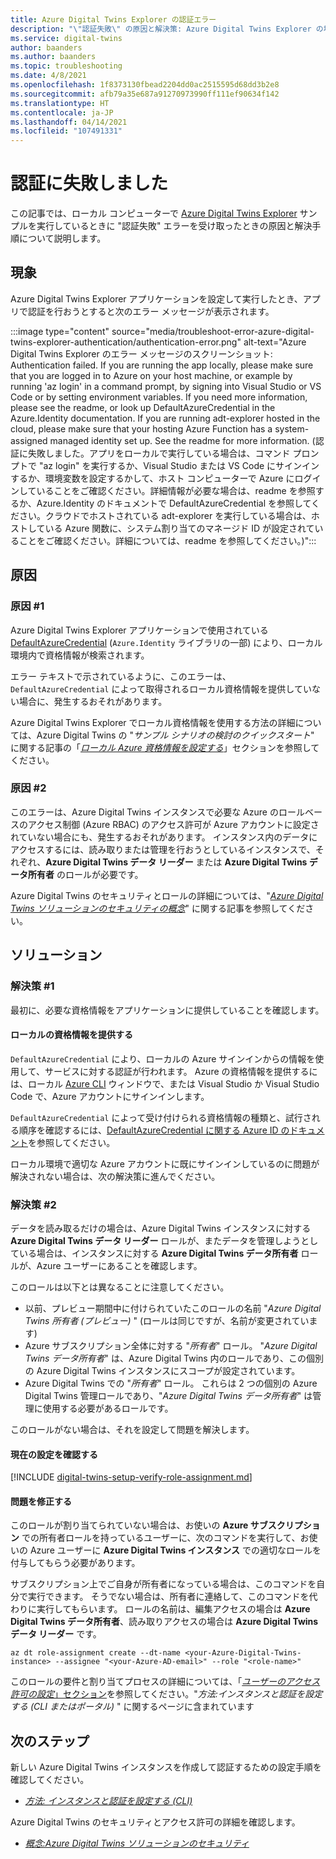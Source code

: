 ```yaml
---
title: Azure Digital Twins Explorer の認証エラー
description: "\"認証失敗\" の原因と解決策: Azure Digital Twins Explorer の場合。"
ms.service: digital-twins
author: baanders
ms.author: baanders
ms.topic: troubleshooting
ms.date: 4/8/2021
ms.openlocfilehash: 1f8373130fbead2204dd0ac2515595d68dd3b2e8
ms.sourcegitcommit: afb79a35e687a91270973990ff111ef90634f142
ms.translationtype: HT
ms.contentlocale: ja-JP
ms.lasthandoff: 04/14/2021
ms.locfileid: "107491331"
---
```

# <a name="authentication-failed"></a>認証に失敗しました

この記事では、ローカル コンピューターで [Azure Digital Twins Explorer](/samples/azure-samples/digital-twins-explorer/digital-twins-explorer/) サンプルを実行しているときに "認証失敗" エラーを受け取ったときの原因と解決手順について説明します。 

## <a name="symptoms"></a>現象

Azure Digital Twins Explorer アプリケーションを設定して実行したとき、アプリで認証を行おうとすると次のエラー メッセージが表示されます。

:::image type="content" source="media/troubleshoot-error-azure-digital-twins-explorer-authentication/authentication-error.png" alt-text="Azure Digital Twins Explorer のエラー メッセージのスクリーンショット: Authentication failed. If you are running the app locally, please make sure that you are logged in to Azure on your host machine, or example by running 'az login' in a command prompt, by signing into Visual Studio or VS Code or by setting environment variables. If you need more information, please see the readme, or look up DefaultAzureCredential in the Azure.Identity documentation. If you are running adt-explorer hosted in the cloud, please make sure that your hosting Azure Function has a system-assigned managed identity set up. See the readme for more information. \(認証に失敗しました。アプリをローカルで実行している場合は、コマンド プロンプトで &quot;az login&quot; を実行するか、Visual Studio または VS Code にサインインするか、環境変数を設定するかして、ホスト コンピューターで Azure にログインしていることをご確認ください。詳細情報が必要な場合は、readme を参照するか、Azure.Identity のドキュメントで DefaultAzureCredential を参照してください。クラウドでホストされている adt-explorer を実行している場合は、ホストしている Azure 関数に、システム割り当てのマネージド ID が設定されていることをご確認ください。詳細については、readme を参照してください。\)":::

## <a name="causes"></a>原因

### <a name="cause-1"></a>原因 #1

Azure Digital Twins Explorer アプリケーションで使用されている [DefaultAzureCredential](/dotnet/api/azure.identity.defaultazurecredential) (`Azure.Identity` ライブラリの一部) により、ローカル環境内で資格情報が検索されます。

エラー テキストで示されているように、このエラーは、`DefaultAzureCredential` によって取得されるローカル資格情報を提供していない場合に、発生するおそれがあります。

Azure Digital Twins Explorer でローカル資格情報を使用する方法の詳細については、Azure Digital Twins の "*サンプル シナリオの検討のクイックスタート*" に関する記事の「[*ローカル Azure 資格情報を設定する*](quickstart-adt-explorer.md#set-up-local-azure-credentials)」セクションを参照してください。

### <a name="cause-2"></a>原因 #2

このエラーは、Azure Digital Twins インスタンスで必要な Azure のロールベースのアクセス制御 (Azure RBAC) のアクセス許可が Azure アカウントに設定されていない場合にも、発生するおそれがあります。 インスタンス内のデータにアクセスするには、読み取りまたは管理を行おうとしているインスタンスで、それぞれ、**Azure Digital Twins データ リーダー** または **Azure Digital Twins データ所有者** のロールが必要です。 

Azure Digital Twins のセキュリティとロールの詳細については、"[*Azure Digital Twins ソリューションのセキュリティの概念*](concepts-security.md)" に関する記事を参照してください。

## <a name="solutions"></a>ソリューション

### <a name="solution-1"></a>解決策 #1

最初に、必要な資格情報をアプリケーションに提供していることを確認します。

#### <a name="provide-local-credentials"></a>ローカルの資格情報を提供する

`DefaultAzureCredential` により、ローカルの Azure サインインからの情報を使用して、サービスに対する認証が行われます。 Azure の資格情報を提供するには、ローカル [Azure CLI](/cli/azure/install-azure-cli) ウィンドウで、または Visual Studio か Visual Studio Code で、Azure アカウントにサインインします。

`DefaultAzureCredential` によって受け付けられる資格情報の種類と、試行される順序を確認するには、[DefaultAzureCredential に関する Azure ID のドキュメント](/dotnet/api/overview/azure/identity-readme#defaultazurecredential)を参照してください。

ローカル環境で適切な Azure アカウントに既にサインインしているのに問題が解決されない場合は、次の解決策に進んでください。

### <a name="solution-2"></a>解決策 #2

データを読み取るだけの場合は、Azure Digital Twins インスタンスに対する **Azure Digital Twins データ リーダー** ロールが、またデータを管理しようとしている場合は、インスタンスに対する **Azure Digital Twins データ所有者** ロールが、Azure ユーザーにあることを確認します。

このロールは以下とは異なることに注意してください。
* 以前、プレビュー期間中に付けられていたこのロールの名前 "*Azure Digital Twins 所有者 (プレビュー)* " (ロールは同じですが、名前が変更されています)
* Azure サブスクリプション全体に対する "*所有者*" ロール。 "*Azure Digital Twins データ所有者*" は、Azure Digital Twins 内のロールであり、この個別の Azure Digital Twins インスタンスにスコープが設定されています。
* Azure Digital Twins での "*所有者*" ロール。 これらは 2 つの個別の Azure Digital Twins 管理ロールであり、"*Azure Digital Twins データ所有者*" は管理に使用する必要があるロールです。

 このロールがない場合は、それを設定して問題を解決します。

#### <a name="check-current-setup"></a>現在の設定を確認する

[!INCLUDE [digital-twins-setup-verify-role-assignment.md](../../includes/digital-twins-setup-verify-role-assignment.md)]

#### <a name="fix-issues"></a>問題を修正する 

このロールが割り当てられていない場合は、お使いの **Azure サブスクリプション** での所有者ロールを持っているユーザーに、次のコマンドを実行して、お使いの Azure ユーザーに **Azure Digital Twins インスタンス** での適切なロールを付与してもらう必要があります。 

サブスクリプション上でご自身が所有者になっている場合は、このコマンドを自分で実行できます。 そうでない場合は、所有者に連絡して、このコマンドを代わりに実行してもらいます。 ロールの名前は、編集アクセスの場合は **Azure Digital Twins データ所有者**、読み取りアクセスの場合は **Azure Digital Twins データ リーダー** です。

```azurecli-interactive
az dt role-assignment create --dt-name <your-Azure-Digital-Twins-instance> --assignee "<your-Azure-AD-email>" --role "<role-name>"
```

このロールの要件と割り当てプロセスの詳細については、「[*ユーザーのアクセス許可の設定*」セクション](how-to-set-up-instance-CLI.md#set-up-user-access-permissions)を参照してください。"*方法:インスタンスと認証を設定する (CLI またはポータル)* " に関するページに含まれています

## <a name="next-steps"></a>次のステップ

新しい Azure Digital Twins インスタンスを作成して認証するための設定手順を確認してください。
* [*方法: インスタンスと認証を設定する (CLI)*](how-to-set-up-instance-cli.md)

Azure Digital Twins のセキュリティとアクセス許可の詳細を確認します。
* [*概念:Azure Digital Twins ソリューションのセキュリティ*](concepts-security.md)
